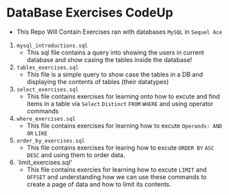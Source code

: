 # DataBase Exercises CodeUp
- This Repo Will Contain Exercises ran with databases `MySQL` in `Sequel Ace`
1. `mysql_introductions.sql`
    - This sql file contains a query into showing the users in current database and show casing the tables inside the database!
2. `tables_exercises.sql`
    - This file is a simple query to show case the tables in a DB and displaying the contents of tables (their datatypes)
3. `select_exercises.sql`
    - This file contains exercises for learning onto how to excute and find items in a table via `Select` `Distinct` `FROM` `WHERE` and using operator commands
4. `where_exercises.sql`
    - This file contains exercises for learning how to excute `Operands: AND OR` `LIKE`
5. `order_by_exercises.sql`
    - This file contains exercises for learing how to excute `ORDER BY` `ASC` `DESC` and using them to order data.
6. `limit_exercises.sql'
    - This file contains exercies for learning how to excute `LIMIT` and `OFFSET` and understanding how we can use these commands to create a page of data and how to limit its contents.
